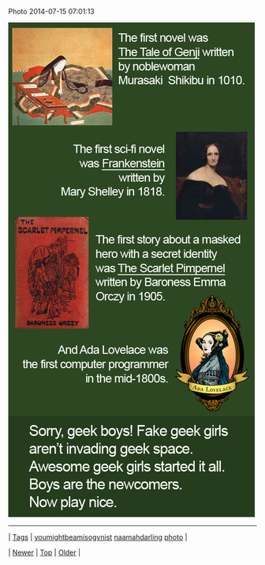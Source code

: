 <!--
title: Photo 2014-07-15 07
date: 2020-06-28T15:27:00.348Z
tags: youmightbeamisogynist, naamahdarling, photo
-->


Photo 2014-07-15 07:01:13

![](91828703104-0.jpg)

<!--BOTTOM-POST-NAVIGATION-->
---

| [Tags](tags.md) | [youmightbeamisogynist](tag-youmightbeamisogynist.md) [naamahdarling](tag-naamahdarling.md) [photo](tag-photo.md) |

| [Newer](91809081410.md) | [Top](index.md) | [Older](91839359148.md) |